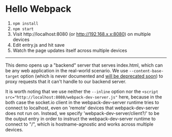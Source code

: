 Hello Webpack
========================

1. `npm install`
2. `npm start`
3. Visit http://localhost:8080 (or http://192.168.x.x:8080) on multiple devices
4. Edit entry.js and hit save
5. Watch the page updates itself across multiple devices

---

This demo opens up a "backend" server that serves index.html, which can be any web application in the real-world scenario. We use `--content-base-target` option (which is never documented and [will be deprecated soon](https://github.com/webpack/webpack-dev-server/pull/127)) to proxy requests that it can't handle to our backend server.

It is worth noting that we use neither the `--inline` option nor the `<script src="http://localhost:8080/webpack-dev-server.js"` here, because in the both case the socket.io client in the webpack-dev-server runtime tries to connect to localhost, even on 'remote' devices that webpack-dev-server does not run on. Instead, we specify 'webpack-dev-server/client?/' to be the output entry in order to instruct the webpack-dev-server runtime to connect to "/", which is hostname-agnostic and works across multiple devices.
